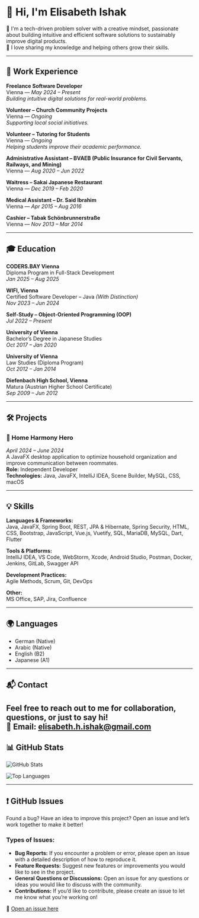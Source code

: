 # 👋 Hi, I'm Elisabeth Ishak

🌱 I'm a tech-driven problem solver with a creative mindset, passionate about building intuitive and efficient software solutions to sustainably improve digital products.  
🤝 I love sharing my knowledge and helping others grow their skills.

---

## 💼 Work Experience

**Freelance Software Developer**  
Vienna — *May 2024 – Present*  
*Building intuitive digital solutions for real-world problems.*

**Volunteer – Church Community Projects**  
Vienna — *Ongoing*  
*Supporting local social initiatives.*

**Volunteer – Tutoring for Students**  
Vienna — *Ongoing*  
*Helping students improve their academic performance.*

**Administrative Assistant – BVAEB (Public Insurance for Civil Servants, Railways, and Mining)**  
Vienna — *Aug 2020 – Jun 2022*

**Waitress – Sakai Japanese Restaurant**  
Vienna — *Dec 2019 – Feb 2020*

**Medical Assistant – Dr. Said Ibrahim**  
Vienna — *Apr 2015 – Aug 2016*

**Cashier – Tabak Schönbrunnerstraße**  
Vienna — *Nov 2013 – Mar 2014*

---

## 🎓 Education

**CODERS.BAY Vienna**  
Diploma Program in Full-Stack Development  
*Jan 2025 – Aug 2025*

**WIFI, Vienna**  
Certified Software Developer – Java *(With Distinction)*  
*Nov 2023 – Jun 2024*

**Self-Study – Object-Oriented Programming (OOP)**  
*Jul 2022 – Present*

**University of Vienna**  
Bachelor’s Degree in Japanese Studies  
*Oct 2017 – Jan 2020*

**University of Vienna**  
Law Studies (Diploma Program)  
*Oct 2012 – Jan 2014*

**Diefenbach High School, Vienna**  
Matura (Austrian Higher School Certificate)  
*Sep 2009 – Jun 2012*

---

## 🛠️ Projects

### 🏡 Home Harmony Hero
*April 2024 – June 2024*  
A JavaFX desktop application to optimize household organization and improve communication between roommates.  
**Role:** Independent Developer  
**Technologies:** Java, JavaFX, IntelliJ IDEA, Scene Builder, MySQL, CSS, macOS

---

## 💡 Skills

**Languages & Frameworks:**  
Java, JavaFX, Spring Boot, REST, JPA & Hibernate, Spring Security, HTML, CSS, Bootstrap, JavaScript, Vue.js, Vuetify, SQL, MariaDB, MySQL, Dart, Flutter

**Tools & Platforms:**  
IntelliJ IDEA, VS Code, WebStorm, Xcode, Android Studio, Postman, Docker, Jenkins, GitLab, Swagger API

**Development Practices:**  
Agile Methods, Scrum, Git, DevOps

**Other:**  
MS Office, SAP, Jira, Confluence

---

## 🌍 Languages

- German (Native)  
- Arabic (Native)
- English (B2)  
- Japanese (A1)

---

## 📬 Contact

Feel free to reach out to me for collaboration, questions, or just to say hi!  
📧 Email: elisabeth.h.ishak@gmail.com 
---

## 📊 GitHub Stats

![GitHub Stats](https://github-readme-stats.vercel.app/api?username=elisabeth-ishak&show_icons=true&theme=default)

![Top Languages](https://github-readme-stats.vercel.app/api/top-langs/?username=elisabeth-ishak&layout=compact)

---

## ❗ GitHub Issues

Found a bug? Have an idea to improve this project? Open an issue and let’s work together to make it better!

### Types of Issues:
- **Bug Reports:** If you encounter a problem or error, please open an issue with a detailed description of how to reproduce it.
- **Feature Requests:** Suggest new features or improvements you would like to see in the project.
- **General Questions or Discussions:** Open an issue for any questions or ideas you would like to discuss with the community.
- **Contributions:** If you’d like to contribute, please create an issue to let me know what you’re working on!

🔗 [Open an issue here](https://github.com/elisabeth-ishak/yourRepository/issues)
